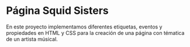 # Página Squid Sisters
En este proyecto implementamos diferentes etiquetas, eventos y propiedades en HTML y CSS para la creación de una página con tématica de un artista músical.
